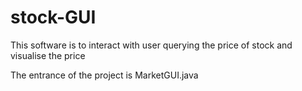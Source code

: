 # stock-GUI
This software is to interact with user querying the price of stock and visualise the price

The entrance of the project is MarketGUI.java


